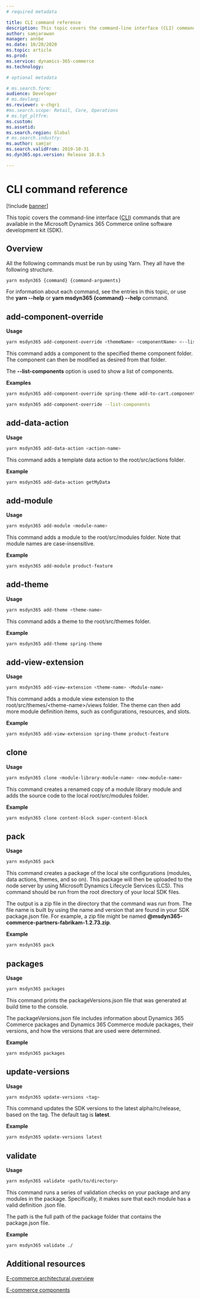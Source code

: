 ```yaml
---
# required metadata

title: CLI command reference
description: This topic covers the command-line interface (CLI) commands that are available in the Microsoft Dynamics 365 Commerce online software development kit (SDK).
author: samjarawan
manager: annbe
ms.date: 10/20/2020
ms.topic: article
ms.prod: 
ms.service: dynamics-365-commerce
ms.technology: 

# optional metadata

# ms.search.form: 
audience: Developer
# ms.devlang: 
ms.reviewer: v-chgri
#ms.search.scope: Retail, Core, Operations
# ms.tgt_pltfrm: 
ms.custom: 
ms.assetid: 
ms.search.region: Global
# ms.search.industry: 
ms.author: samjar
ms.search.validFrom: 2019-10-31
ms.dyn365.ops.version: Release 10.0.5

---
```

# CLI command reference

[!include [banner](../includes/banner.md)]

This topic covers the command-line interface ([CLI](https://en.wikipedia.org/wiki/Command-line_interface)) commands that are available in the Microsoft Dynamics 365 Commerce online software development kit (SDK).

## Overview

All the following commands must be run by using Yarn. They all have the following structure.

```bash
yarn msdyn365 {command} {command-arguments}
```

For information about each command, see the entries in this topic, or use the **yarn --help** or **yarn msdyn365 {command} --help** command.


## add-component-override

**Usage**

``` bash
yarn msdyn365 add-component-override <themeName> <componentName> <--list-components>
```

This command adds a component to the specified theme component folder. The component can then be modified as desired from that folder.

The **--list-components** option is used to show a list of components.

**Examples**

``` bash
yarn msdyn365 add-component-override spring-theme add-to-cart.component
```

``` bash
yarn msdyn365 add-component-override --list-components
```

## add-data-action

**Usage**

``` bash
yarn msdyn365 add-data-action <action-name>
```

This command adds a template data action to the root/src/actions folder.

**Example**

``` bash
yarn msdyn365 add-data-action getMyData
```

## add-module

**Usage**

``` bash
yarn msdyn365 add-module <module-name>
```

This command adds a module to the root/src/modules folder. Note that module names are case-insensitive. 

**Example**

``` bash
yarn msdyn365 add-module product-feature
```

## add-theme

**Usage**

``` bash
yarn msdyn365 add-theme <theme-name>
```

This command adds a theme to the root/src/themes folder.

**Example**

``` bash
yarn msdyn365 add-theme spring-theme
```

## add-view-extension

**Usage**

``` bash
yarn msdyn365 add-view-extension <theme-name> <Module-name>
```

This command adds a module view extension to the root/src/themes/\<theme-name\>/views folder. The theme can then add more module definition items, such as configurations, resources, and slots.

**Example**

``` bash
yarn msdyn365 add-view-extension spring-theme product-feature
```

## clone

**Usage**

``` bash
yarn msdyn365 clone <module-library-module-name> <new-module-name>
```

This command creates a renamed copy of a module library module and adds the source code to the local root/src/modules folder.

**Example**

``` bash
yarn msdyn365 clone content-block super-content-block
```

## pack

**Usage**

``` bash
yarn msdyn365 pack
```

This command creates a package of the local site configurations (modules, data actions, themes, and so on). This package will then be uploaded to the node server by using Microsoft Dynamics Lifecycle Services (LCS). This command should be run from the root directory of your local SDK files.

The output is a zip file in the directory that the command was run from. The file name is built by using the name and version that are found in your SDK package.json file. For example, a zip file might be named **\@msdyn365-commerce-partners-fabrikam-1.2.73.zip**.

**Example**

``` bash
yarn msdyn365 pack
```

## packages

**Usage**

```bash
yarn msdyn365 packages
```

This command prints the packageVersions.json file that was generated at build time to the console.

The packageVersions.json file includes information about Dynamics 365 Commerce packages and Dynamics 365 Commerce module packages, their versions, and how the versions that are used were determined.

**Example**

```bash
yarn msdyn365 packages
```

## update-versions

**Usage**

```bash
yarn msdyn365 update-versions <tag>
```

This command updates the SDK versions to the latest alpha/rc/release, based on the tag. The default tag is **latest**.

**Example**

```bash
yarn msdyn365 update-versions latest
```

## validate

**Usage**

```bash
yarn msdyn365 validate <path/to/directory>
```

This command runs a series of validation checks on your package and any modules in the package. Specifically, it makes sure that each module has a valid definition .json file.

The path is the full path of the package folder that contains the package.json file.

**Example**

```bash
yarn msdyn365 validate ./
```
## Additional resources

[E-commerce architectural overview](architectural-overview.md)

[E-commerce components](ecommerce-components.md)
